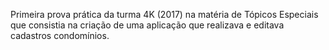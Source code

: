 Primeira prova prática da turma 4K (2017) na matéria de Tópicos Especiais que consistia na criação de uma aplicação que realizava e editava cadastros condomínios.
